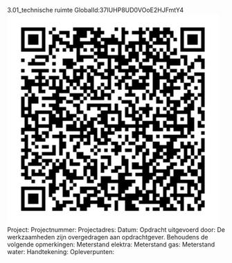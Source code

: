 3.01_technische ruimte
GlobalId:37IUHP8UD0VOoE2HJFmtY4
![picture](https://github.com/C-Claus/Data-Files/blob/master/QR_codes/KDV/3.01_technische%20ruimte.png)
Project:
Projectnummer:
Projectadres:
Datum:
Opdracht uitgevoerd door:
De werkzaamheden zijn overgedragen aan opdrachtgever. Behoudens de volgende opmerkingen:
Meterstand elektra:
Meterstand gas:
Meterstand water:
Handtekening:
Opleverpunten:

